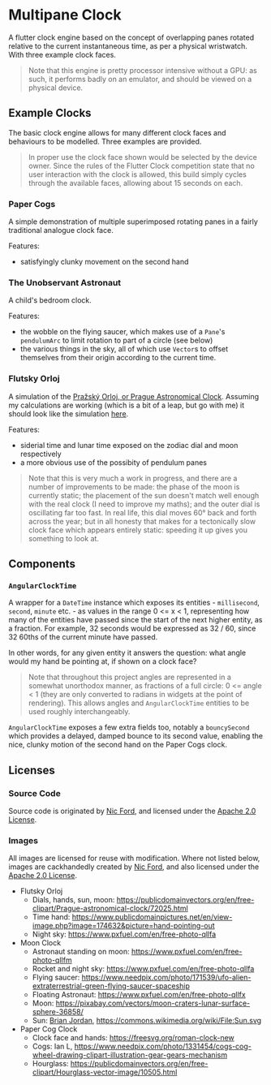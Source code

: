 # Multipane Clock

A flutter clock engine based on the concept of overlapping panes rotated relative to the current instantaneous time, as per a physical wristwatch. With three example clock faces.

> Note that this engine is pretty processor intensive without a GPU: as such, it performs badly on an emulator, and should be viewed on a physical device.

## Example Clocks

The basic clock engine allows for many different clock faces and behaviours to be modelled. Three examples are provided.

> In proper use the clock face shown would be selected by the device owner. Since the rules of the Flutter Clock competition state that no user interaction with the clock is allowed, this build simply cycles through the available faces, allowing about 15 seconds on each.

### Paper Cogs

A simple demonstration of multiple superimposed rotating panes in a fairly traditional analogue clock face.

Features:
- satisfyingly clunky movement on the second hand

### The Unobservant Astronaut

A child's bedroom clock.

Features:
- the wobble on the flying saucer, which makes use of a `Pane`'s `pendulumArc` to limit rotation to part of a circle (see below)
- the various things in the sky, all of which use `Vector`s to offset themselves from their origin according to the current time.

### Flutsky Orloj

A simulation of the [Pražský Orloj, or Prague Astronomical Clock](http://www.orloj.eu/en/home1.htm). Assuming my calculations are working (which is a bit of a leap, but go with me) it should look like the simulation [here](http://www.orloj.eu/en/orloj_simulator1.php).

Features:
- siderial time and lunar time exposed on the zodiac dial and moon respectively
- a more obvious use of the possibity of pendulum panes

> Note that this is very much a work in progress, and there are a number of improvements to be made: the phase of the moon is currently static; the placement of the sun doesn't match well enough with the real clock (I need to improve my maths); and the outer dial is oscillating far too fast. In real life, this dial moves 60° back and forth across the year; but in all honesty that makes for a tectonically slow clock face which appears entirely static: speeding it up gives you something to look at.

## Components

### `AngularClockTime`

A wrapper for a `DateTime` instance which exposes its entities - `millisecond`, `second`, `minute` etc. - as values in the range 0 <= x < 1, representing how many of the entities have passed since the start of the next higher entity, as a fraction. For example, 32 seconds would be expressed as 32 / 60, since 32 60ths of the current minute have passed.

In other words, for any given entity it answers the question: what angle would my hand be pointing at, if shown on a clock face?

>Note that throughout this project angles are represented in a somewhat unorthodox manner, as fractions of a full circle: 0 <= angle < 1 (they are only converted to radians in widgets at the point of rendering). This allows angles and `AngularClockTime` entities to be used roughly interchangeably.

`AngularClockTime` exposes a few extra fields too, notably a `bouncySecond` which provides a delayed, damped bounce to its second value, enabling the nice, clunky motion of the second hand on the Paper Cogs clock.

## Licenses

### Source Code

Source code is originated by [Nic Ford](https://github.com/shinyford/), and licensed under the [Apache 2.0 License](https://www.apache.org/licenses/LICENSE-2.0).

### Images

All images are licensed for reuse with modification. Where not listed below, images are cackhandedly created by [Nic Ford](https://github.com/shinyford/), and also licensed under the [Apache 2.0 License](https://www.apache.org/licenses/LICENSE-2.0).

- Flutsky Orloj
  - Dials, hands, sun, moon: https://publicdomainvectors.org/en/free-clipart/Prague-astronomical-clock/72025.html
  - Time hand: https://www.publicdomainpictures.net/en/view-image.php?image=174632&picture=hand-pointing-out
  - Night sky: https://www.pxfuel.com/en/free-photo-qllfa
- Moon Clock
  - Astronaut standing on moon: https://www.pxfuel.com/en/free-photo-qllfm
  - Rocket and night sky: https://www.pxfuel.com/en/free-photo-qllfa
  - Flying saucer: https://www.needpix.com/photo/171539/ufo-alien-extraterrestrial-green-flying-saucer-spaceship
  - Floating Astronaut: https://www.pxfuel.com/en/free-photo-qllfx
  - Moon: https://pixabay.com/vectors/moon-craters-lunar-surface-sphere-36858/
  - Sun: [Brian Jordan](https://commons.wikimedia.org/wiki/User:Bcjordan), https://commons.wikimedia.org/wiki/File:Sun.svg
- Paper Cog Clock
  - Clock face and hands: https://freesvg.org/roman-clock-new
  - Cogs: Ian L, https://www.needpix.com/photo/1331454/cogs-cog-wheel-drawing-clipart-illustration-gear-gears-mechanism
  - Hourglass: https://publicdomainvectors.org/en/free-clipart/Hourglass-vector-image/10505.html



